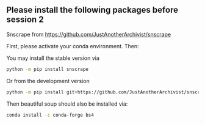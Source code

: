 ## Please install the following packages before session 2

Snscrape from https://github.com/JustAnotherArchivist/snscrape

First, please activate your conda environment. Then:

You may install the stable version via

```bash
python -m pip install snscrape
```

Or from the development version

```bash
python -m pip install git+https://github.com/JustAnotherArchivist/snscrape.git
```

Then beautiful soup should also be installed via:

```bash
conda install -c conda-forge bs4
```


